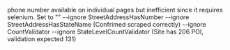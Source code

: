 phone number available on individual pages but inefficient since it requires selenium. Set to "<INACCESSIBLE>"
--ignore StreetAddressHasNumber --ignore StreetAddressHasStateName (Confrimed scraped correctly)
--ignore CountValidator --ignore StateLevelCountValidator (Site has 206 POI, validation expected 131)
